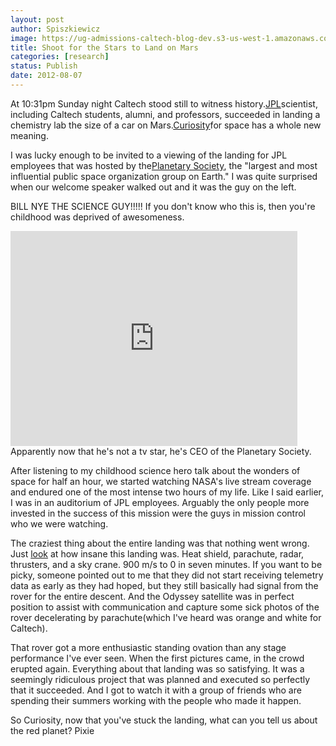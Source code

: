 ```yaml
---
layout: post
author: Spiszkiewicz
image: https://ug-admissions-caltech-blog-dev.s3-us-west-1.amazonaws.com/old_pictures/caltech_as_it_happens/6a0105349b8251970b0167691cc091970b.jpg
title: Shoot for the Stars to Land on Mars
categories: [research]
status: Publish
date: 2012-08-07
---
```


At 10:31pm Sunday night Caltech stood still to witness history.<a href="https://www.jpl.nasa.gov/" target="_self">JPL</a>scientist, including Caltech students, alumni, and professors, succeeded in landing a chemistry lab the size of a car on Mars.<a href="https://www.jpl.nasa.gov/missions/details.cfm?id=5918" target="_self">Curiosity</a>for space has a whole new meaning.

I was lucky enough to be invited to a viewing of the landing for JPL employees that was hosted by the<a href="https://www.planetary.org/about/" target="_self">Planetary Society</a>, the "largest and most influential public space organization group on Earth." I was quite surprised when our welcome speaker walked out and it was the guy on the left.

BILL NYE THE SCIENCE GUY!!!!! If you don't know who this is, then you're childhood was deprived of awesomeness.

<iframe frameborder="0" height="344" src="https://www.youtube.com/embed/BdAqq-wEQV0?fs=1&amp;feature=oembed" width="459"></iframe>
Apparently now that he's not a tv star, he's CEO of the Planetary Society.

After listening to my childhood science hero talk about the wonders of space for half an hour, we started watching NASA's live stream coverage and endured one of the most intense two hours of my life. Like I said earlier, I was in an auditorium of JPL employees. Arguably the only people more invested in the success of this mission were the guys in mission control who we were watching.

The craziest thing about the entire landing was that nothing went wrong. Just <a href="https://www.jpl.nasa.gov/infographics/infographic.view.php?id=10775" target="_self">look</a> at how insane this landing was. Heat shield, parachute, radar, thrusters, and a sky crane. 900 m/s to 0 in seven minutes. If you want to be picky, someone pointed out to me that they did not start receiving telemetry data as early as they had hoped, but they still basically had signal from the rover for the entire descent. And the Odyssey satellite was in perfect position to assist with communication and capture some sick photos of the rover decelerating by parachute(which I've heard was orange and white for Caltech).

That rover got a more enthusiastic standing ovation than any stage performance I've ever seen. When the first pictures came, in the crowd erupted again. Everything about that landing was so satisfying. It was a seemingly ridiculous project that was planned and executed so perfectly that it succeeded. And I got to watch it with a group of friends who are spending their summers working with the people who made it happen.

So Curiosity, now that you've stuck the landing, what can you tell us about the red planet?
Pixie
